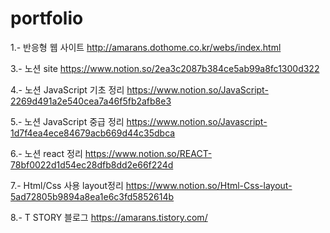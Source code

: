 # portfolio 
1.- 반응형 웹 사이트 
    http://amarans.dothome.co.kr/webs/index.html
    
3.- 노션 site 
    https://www.notion.so/2ea3c2087b384ce5ab99a8fc1300d322


4.- 노션 JavaScript 기초 정리 
    https://www.notion.so/JavaScript-2269d491a2e540cea7a46f5fb2afb8e3
 
5.- 노션 JavaScript 중급 정리
    https://www.notion.so/Javascript-1d7f4ea4ece84679acb669d44c35dbca

6.- 노션 react 정리 https://www.notion.so/REACT-78bf0022d1d54ec28dfb8dd2e66f224d
 
7.- Html/Css 사용 layout정리 
    https://www.notion.so/Html-Css-layout-5ad72805b9894a8ea1e6c3fd5852614b

8.- T STORY 블로그 
    https://amarans.tistory.com/
